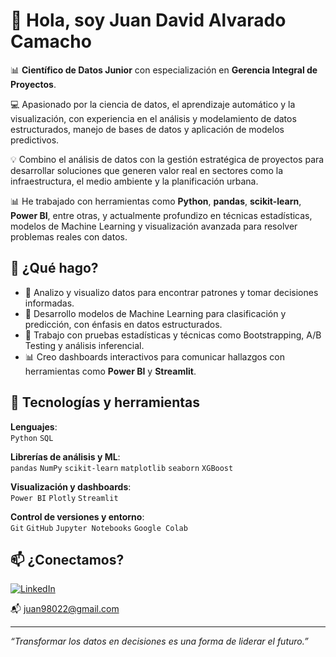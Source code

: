 # 👋 Hola, soy Juan David Alvarado Camacho

📊 **Científico de Datos Junior** con especialización en **Gerencia Integral de Proyectos**.

💻 Apasionado por la ciencia de datos, el aprendizaje automático y la visualización, con experiencia en el análisis y modelamiento de datos estructurados, manejo de bases de datos y aplicación de modelos predictivos.

💡 Combino el análisis de datos con la gestión estratégica de proyectos para desarrollar soluciones que generen valor real en sectores como la infraestructura, el medio ambiente y la planificación urbana.

📊 He trabajado con herramientas como **Python**, **pandas**, **scikit-learn**, **Power BI**, entre otras, y actualmente profundizo en técnicas estadísticas, modelos de Machine Learning y visualización avanzada para resolver problemas reales con datos.

## 🚀 ¿Qué hago?

- 🔎 Analizo y visualizo datos para encontrar patrones y tomar decisiones informadas.
- 🤖 Desarrollo modelos de Machine Learning para clasificación y predicción, con énfasis en datos estructurados.
- 🧪 Trabajo con pruebas estadísticas y técnicas como Bootstrapping, A/B Testing y análisis inferencial.
- 📊 Creo dashboards interactivos para comunicar hallazgos con herramientas como **Power BI** y **Streamlit**.

## 🧰 Tecnologías y herramientas

**Lenguajes**:  
`Python` `SQL`

**Librerías de análisis y ML**:  
`pandas` `NumPy` `scikit-learn` `matplotlib` `seaborn` `XGBoost`

**Visualización y dashboards**:  
`Power BI` `Plotly` `Streamlit`

**Control de versiones y entorno**:  
`Git` `GitHub` `Jupyter Notebooks` `Google Colab`

## 📫 ¿Conectamos?

[![LinkedIn](https://img.shields.io/badge/-LINKEDIN-0077B5?style=for-the-badge&logo=linkedin&logoColor=white)](https://www.linkedin.com/in/juan-alvarado-camacho/)

📬 juan98022@gmail.com

---

_“Transformar los datos en decisiones es una forma de liderar el futuro.”_
